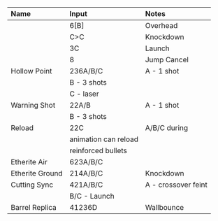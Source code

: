 | Name            | Input      | Notes                |
|:------------    |:---------- |:------------         |
|                 | 6[B]       | Overhead             |
|                 | C\>C       | Knockdown            |
|                 | 3C         | Launch               |
|                 |   8        | Jump Cancel          |
| Hollow Point    | 236A/B/C   | A - 1 shot           |
|                              | B - 3 shots          |
|                              | C - laser            |
| Warning Shot    | 22A/B      | A - 1 shot           |
|                              | B - 3 shots          |
| Reload          | 22C        | A/B/C during         |
|                              | animation can reload |
|                              | reinforced bullets   |
| Etherite Air    | 623A/B/C   |                      |
| Etherite Ground | 214A/B/C   | Knockdown            |
| Cutting Sync    | 421A/B/C   | A - crossover feint  |
|                              | B/C - Launch         |
| Barrel Replica  | 41236D     | Wallbounce           |
